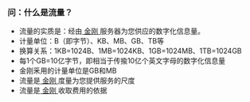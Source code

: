 ### 问：什么是流量？
- 流量的实质是：经由[ 金刚 ](https://a2zitpro.github.io/web/金刚公司)服务器为您供应的数字化信息量。
- 计量单位：B（即字节）、KB、MB、GB、TB等
- 换算关系：1KB=1024B、1MB=1024KB、1GB=1024MB、1TB=1024GB
- 每1个GB=10亿字节，即相当于传揄10亿个英文字母的数字化信息量
- 金刚釆用的计量单位是GB和MB
- 流量是[ 金刚 ](https://a2zitpro.github.io/web/金刚公司)度量为您提供服务的尺度
- 流量是[ 金刚 ](https://a2zitpro.github.io/web/金刚公司)收取费用的依据
